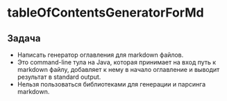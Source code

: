 # tableOfContentsGeneratorForMd
## Задача
- Написать генератор оглавления для markdown файлов.
- Это command-line тула на Java, которая принимает на вход путь к markdown файлу, добавляет к нему в начало оглавление и выводит результат в standard output.
- Нельзя пользоваться библиотеками для генерации и парсинга markdown.